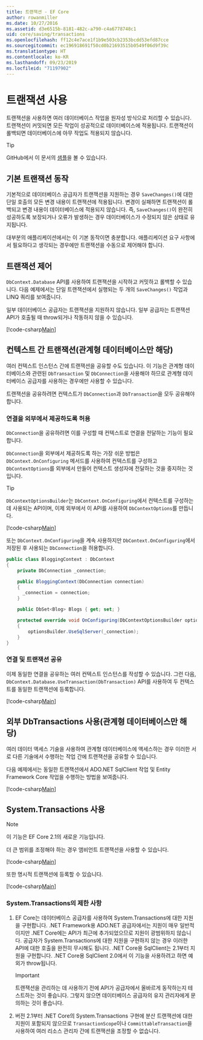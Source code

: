 ```yaml
---
title: 트랜잭션 - EF Core
author: rowanmiller
ms.date: 10/27/2016
ms.assetid: d3e6515b-8181-482c-a790-c4a6778748c1
uid: core/saving/transactions
ms.openlocfilehash: ff12c4e7ace1f1b9e503cb2353bcdd53efd87cce
ms.sourcegitcommit: ec196918691f50cd0b21693515b0549f06d9f39c
ms.translationtype: HT
ms.contentlocale: ko-KR
ms.lasthandoff: 09/23/2019
ms.locfileid: "71197902"
---
```

# <a name="using-transactions"></a>트랜잭션 사용

트랜잭션을 사용하면 여러 데이터베이스 작업을 원자성 방식으로 처리할 수 있습니다. 트랜잭션이 커밋되면 모든 작업이 성공적으로 데이터베이스에 적용됩니다. 트랜잭션이 롤백되면 데이터베이스에 아무 작업도 적용되지 않습니다.

> [!TIP]  
> GitHub에서 이 문서의 [샘플](https://github.com/aspnet/EntityFramework.Docs/tree/master/samples/core/Saving/Transactions/)을 볼 수 있습니다.

## <a name="default-transaction-behavior"></a>기본 트랜잭션 동작

기본적으로 데이터베이스 공급자가 트랜잭션을 지원하는 경우 `SaveChanges()`에 대한 단일 호출의 모든 변경 내용이 트랜잭션에 적용됩니다. 변경이 실패하면 트랜잭션이 롤백되고 변경 내용이 데이터베이스에 적용되지 않습니다. 즉, `SaveChanges()`이 완전히 성공하도록 보장되거나 오류가 발생하는 경우 데이터베이스가 수정되지 않은 상태로 유지됩니다.

대부분의 애플리케이션에서는 이 기본 동작이면 충분합니다. 애플리케이션 요구 사항에서 필요하다고 생각되는 경우에만 트랜잭션을 수동으로 제어해야 합니다.

## <a name="controlling-transactions"></a>트랜잭션 제어

`DbContext.Database` API를 사용하여 트랜잭션을 시작하고 커밋하고 롤백할 수 있습니다. 다음 예제에서는 단일 트랜잭션에서 실행되는 두 개의 `SaveChanges()` 작업과 LINQ 쿼리를 보여줍니다.

일부 데이터베이스 공급자는 트랜잭션을 지원하지 않습니다. 일부 공급자는 트랜잭션 API가 호출될 때 throw되거나 작동하지 않을 수 있습니다.

[!code-csharp[Main](../../../samples/core/Saving/Transactions/ControllingTransaction/Sample.cs?name=Transaction&highlight=3,17,18,19)]

## <a name="cross-context-transaction-relational-databases-only"></a>컨텍스트 간 트랜잭션(관계형 데이터베이스만 해당)

여러 컨텍스트 인스턴스 간에 트랜잭션을 공유할 수도 있습니다. 이 기능은 관계형 데이터베이스와 관련된 `DbTransaction` 및 `DbConnection`을 사용해야 하므로 관계형 데이터베이스 공급자를 사용하는 경우에만 사용할 수 있습니다.

트랜잭션을 공유하려면 컨텍스트가 `DbConnection`과 `DbTransaction`을 모두 공유해야 합니다.

### <a name="allow-connection-to-be-externally-provided"></a>연결을 외부에서 제공하도록 허용

`DbConnection`을 공유하려면 이를 구성할 때 컨텍스트로 연결을 전달하는 기능이 필요합니다.

`DbConnection`을 외부에서 제공하도록 하는 가장 쉬운 방법은 `DbContext.OnConfiguring` 메서드를 사용하여 컨텍스트를 구성하고 `DbContextOptions`를 외부에서 만들어 컨텍스트 생성자에 전달하는 것을 중지하는 것입니다.

> [!TIP]  
> `DbContextOptionsBuilder`는 `DbContext.OnConfiguring`에서 컨텍스트를 구성하는 데 사용되는 API이며, 이제 외부에서 이 API를 사용하여 `DbContextOptions`를 만듭니다.

[!code-csharp[Main](../../../samples/core/Saving/Transactions/SharingTransaction/Sample.cs?name=Context&highlight=3,4,5)]

또는 `DbContext.OnConfiguring`을 계속 사용하지만 `DbContext.OnConfiguring`에서 저장된 후 사용되는 `DbConnection`을 허용합니다.

``` csharp
public class BloggingContext : DbContext
{
    private DbConnection _connection;

    public BloggingContext(DbConnection connection)
    {
      _connection = connection;
    }

    public DbSet<Blog> Blogs { get; set; }

    protected override void OnConfiguring(DbContextOptionsBuilder optionsBuilder)
    {
        optionsBuilder.UseSqlServer(_connection);
    }
}
```

### <a name="share-connection-and-transaction"></a>연결 및 트랜잭션 공유

이제 동일한 연결을 공유하는 여러 컨텍스트 인스턴스를 작성할 수 있습니다. 그런 다음, `DbContext.Database.UseTransaction(DbTransaction)` API를 사용하여 두 컨텍스트를 동일한 트랜잭션에 등록합니다.

[!code-csharp[Main](../../../samples/core/Saving/Transactions/SharingTransaction/Sample.cs?name=Transaction&highlight=1,2,3,7,16,23,24,25)]

## <a name="using-external-dbtransactions-relational-databases-only"></a>외부 DbTransactions 사용(관계형 데이터베이스만 해당)

여러 데이터 액세스 기술을 사용하여 관계형 데이터베이스에 액세스하는 경우 이러한 서로 다른 기술에서 수행하는 작업 간에 트랜잭션을 공유할 수 있습니다.

다음 예제에서는 동일한 트랜잭션에서 ADO.NET SqlClient 작업 및 Entity Framework Core 작업을 수행하는 방법을 보여줍니다.

[!code-csharp[Main](../../../samples/core/Saving/Transactions/ExternalDbTransaction/Sample.cs?name=Transaction&highlight=4,10,21,26,27,28)]

## <a name="using-systemtransactions"></a>System.Transactions 사용

> [!NOTE]  
> 이 기능은 EF Core 2.1의 새로운 기능입니다.

더 큰 범위를 조정해야 하는 경우 앰비언트 트랜잭션을 사용할 수 있습니다.

[!code-csharp[Main](../../../samples/core/Saving/Transactions/AmbientTransaction/Sample.cs?name=Transaction&highlight=1,2,3,26,27,28)]

또한 명시적 트랜잭션에 등록할 수 있습니다.

[!code-csharp[Main](../../../samples/core/Saving/Transactions/CommitableTransaction/Sample.cs?name=Transaction&highlight=1,15,28,29,30)]

### <a name="limitations-of-systemtransactions"></a>System.Transactions의 제한 사항  

1. EF Core는 데이터베이스 공급자를 사용하여 System.Transactions에 대한 지원을 구현합니다. .NET Framework용 ADO.NET 공급자에서는 지원이 매우 일반적이지만 .NET Core에는 API가 최근에 추가되었으므로 지원이 광범위하지 않습니다. 공급자가 System.Transactions에 대한 지원을 구현하지 않는 경우 이러한 API에 대한 호출을 완전히 무시해도 됩니다. .NET Core용 SqlClient는 2.1부터 지원을 구현합니다. .NET Core용 SqlClient 2.0에서 이 기능을 사용하려고 하면 예외가 throw됩니다. 

   > [!IMPORTANT]  
   > 트랜잭션을 관리하는 데 사용하기 전에 API가 공급자에서 올바르게 동작하는지 테스트하는 것이 좋습니다. 그렇지 않으면 데이터베이스 공급자의 유지 관리자에게 문의하는 것이 좋습니다. 

2. 버전 2.1부터 .NET Core의 System.Transactions 구현에 분산 트랜잭션에 대한 지원이 포함되지 않으므로 `TransactionScope`이나 `CommittableTransaction`을 사용하여 여러 리소스 관리자 간에 트랜잭션을 조정할 수 없습니다. 
